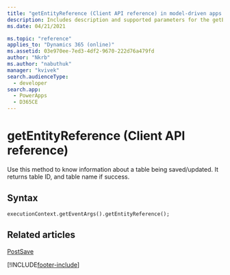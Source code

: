 ```yaml
---
title: "getEntityReference (Client API reference) in model-driven apps| MicrosoftDocs"
description: Includes description and supported parameters for the getEntityReference method.
ms.date: 04/21/2021

ms.topic: "reference"
applies_to: "Dynamics 365 (online)"
ms.assetid: 03e970ee-7ed3-4df2-9670-222d76a479fd
author: "Nkrb"
ms.author: "nabuthuk"
manager: "kvivek"
search.audienceType: 
  - developer
search.app: 
  - PowerApps
  - D365CE
---
```

# getEntityReference (Client API reference)

Use this method to know information about a table being saved/updated. It returns table ID, and table name if success.

## Syntax

`executionContext.getEventArgs().getEntityReference();`

## Related articles

[PostSave](../events/postsave.md)

[!INCLUDE[footer-include](../../../../../includes/footer-banner.md)]